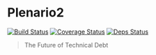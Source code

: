 # Plenario2
[![Build Status](https://travis-ci.org/UrbanCCD-UChicago/plenario2.svg?branch=master)](https://travis-ci.org/UrbanCCD-UChicago/plenario2)
[![Coverage Status](https://coveralls.io/repos/github/UrbanCCD-UChicago/plenario2/badge.svg?branch=master)](https://coveralls.io/github/UrbanCCD-UChicago/plenario2?branch=master)
[![Deps Status](https://beta.hexfaktor.org/badge/all/github/UrbanCCD-UChicago/plenario2.svg)](https://beta.hexfaktor.org/github/UrbanCCD-UChicago/plenario2)

> The Future of Technical Debt
